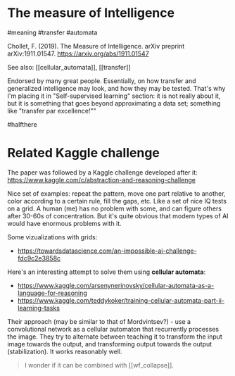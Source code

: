 # The measure of Intelligence

#meaning #transfer #automata

Chollet, F. (2019). The Measure of Intelligence. arXiv preprint arXiv:1911.01547.
https://arxiv.org/abs/1911.01547

See also: [[cellular_automata]], [[transfer]]

Endorsed by many great  people. Essentially, on how transfer and generalized intelligence may look, and how they may be tested. That's why I'm placing it in "Self-supervised learning" section: it is not really about it, but it is something that goes beyond approximating a data set; something like "transfer par excellence!""

#halfthere

# Related Kaggle challenge

The paper was followed by a Kaggle challenge developed after it:
https://www.kaggle.com/c/abstraction-and-reasoning-challenge

Nice set of examples: repeat the pattern, move one part relative to another, color according to a certain rule, fill the gaps, etc. Like a set of nice IQ tests on a grid. A human (me) has no problem with some, and can figure others after 30-60s of concentration. But it's quite obvious that modern types of AI would have enormous problems with it.

Some vizualizations with grids:
* https://towardsdatascience.com/an-impossible-ai-challenge-fdc9c2e3858c


Here's an interesting attempt to solve them using **cellular automata**:
* https://www.kaggle.com/arsenynerinovsky/cellular-automata-as-a-language-for-reasoning
* https://www.kaggle.com/teddykoker/training-cellular-automata-part-ii-learning-tasks

Their approach (may be similar to that of Mordvintsev?) - use a convolutional network as a cellular automaton that recurrently processes the image. They try to alternate between teaching it to transform the input image towards the output, and transforming output towards the output (stabilization). It works reasonably well.

> I wonder if it can be combined with [[wf_collapse]].